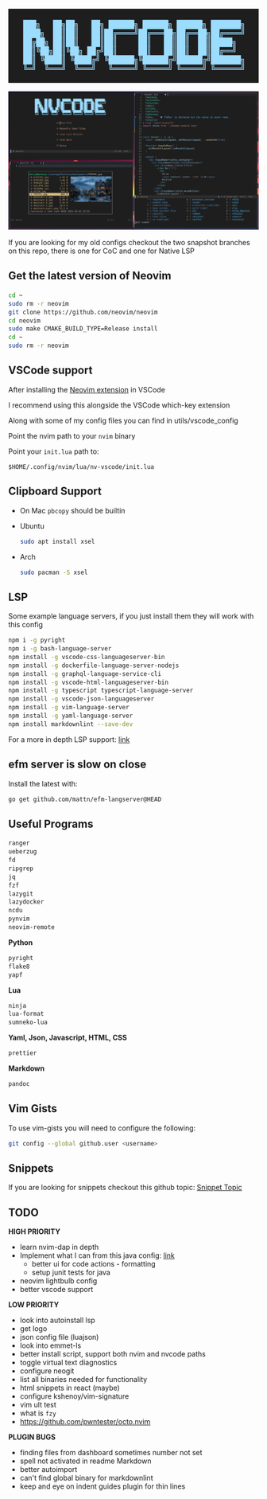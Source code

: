 ![NVCode Logo](./utils/media/nvcode_logo.png)


![NVCode Demo](./utils/media/demo.png)

If you are looking for my old configs checkout the two snapshot branches
on this repo, there is one for CoC and one for Native LSP

## Get the latest version of Neovim

``` bash
cd ~
sudo rm -r neovim
git clone https://github.com/neovim/neovim
cd neovim
sudo make CMAKE_BUILD_TYPE=Release install
cd ~
sudo rm -r neovim
```

## VSCode support

After installing the [Neovim
extension](https://github.com/asvetliakov/vscode-neovim) in VSCode

I recommend using this alongside the VSCode which-key extension

Along with some of my config files you can find in utils/vscode\_config

Point the nvim path to your `nvim` binary

Point your `init.lua` path to:

``` vim
$HOME/.config/nvim/lua/nv-vscode/init.lua
```

## Clipboard Support

- On Mac `pbcopy` should be builtin

- Ubuntu

    ```bash
    sudo apt install xsel
    ```

- Arch

    ```bash
    sudo pacman -S xsel
    ```

## LSP

Some example language servers, if you just install them they will work
with this config

``` bash
npm i -g pyright
npm i -g bash-language-server
npm install -g vscode-css-languageserver-bin
npm install -g dockerfile-language-server-nodejs
npm install -g graphql-language-service-cli
npm install -g vscode-html-languageserver-bin
npm install -g typescript typescript-language-server
npm install -g vscode-json-languageserver
npm install -g vim-language-server
npm install -g yaml-language-server
npm install markdownlint --save-dev
```

For a more in depth LSP support:
[link](https://github.com/neovim/nvim-lspconfig/blob/master/CONFIG.md)

## efm server is slow on close

Install the latest with:

``` bash
go get github.com/mattn/efm-langserver@HEAD
```

## Useful Programs

``` bash
ranger
ueberzug
fd
ripgrep
jq
fzf
lazygit
lazydocker
ncdu
pynvim
neovim-remote
```

**Python**

``` bash
pyright
flake8
yapf
```

**Lua**

``` bash
ninja
lua-format
sumneko-lua
```

**Yaml, Json, Javascript, HTML, CSS**

``` bash
prettier
```

**Markdown**

``` bash
pandoc
```

## Vim Gists

To use vim-gists you will need to configure the following:

``` bash
git config --global github.user <username>
```

## Snippets

If you are looking for snippets checkout this github topic: [Snippet
Topic](https://github.com/topics/vscode-snippets)

## TODO

**HIGH PRIORITY**

- learn nvim-dap in depth
- Implement what I can from this java config:
  [link](https://github.com/mfussenegger/nvim-jdtls/wiki/Sample-Configurations)
  - better ui for code actions - formatting
  - setup junit tests for java
- neovim lightbulb config
- better vscode support


**LOW PRIORITY**

- look into autoinstall lsp
- get logo
- json config file (luajson)
- look into emmet-ls
- better install script, support both nvim and nvcode paths
- toggle virtual text diagnostics
- configure neogit
- list all binaries needed for functionality
- html snippets in react (maybe)
- configure kshenoy/vim-signature
- vim ult test
- what is `fzy`
- https://github.com/pwntester/octo.nvim

**PLUGIN BUGS**

- finding files from dashboard sometimes number not set
- spell not activated in readme Markdown
- better autoimport
- can't find global binary for markdownlint
- keep and eye on indent guides plugin for thin lines
